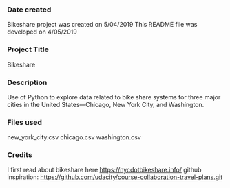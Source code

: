 ### Date created
Bikeshare project was created on 5/04/2019 This README file was developed on 4/05/2019

### Project Title
Bikeshare

### Description
Use of Python to explore data related to bike share systems for three major cities in the United States—Chicago, New York
City, and Washington.

### Files used
new_york_city.csv chicago.csv washington.csv

### Credits
I first read about bikeshare here https://nycdotbikeshare.info/
github inspiration: https://github.com/udacity/course-collaboration-travel-plans.git
